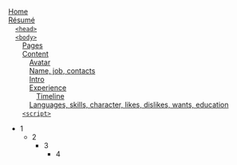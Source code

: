 [Home](Home)  
[Résumé](Résumé)  
&emsp;[`<head>`](Résumé#head)  
&emsp;[`<body>`](Résumé#body)  
&emsp;&emsp;[Pages](Résumé#pages)  
&emsp;&emsp;[Content](Résumé#content)  
&emsp;&emsp;&emsp;[Avatar](Résumé#avatar)  
&emsp;&emsp;&emsp;[Name, job, contacts](Résumé#name-job-contacts)  
&emsp;&emsp;&emsp;[Intro](Résumé#intro)  
&emsp;&emsp;&emsp;[Experience](Résumé#experience)  
&emsp;&emsp;&emsp;&emsp;[Timeline](Résumé#experience)  
&emsp;&emsp;&emsp;[Languages, skills, character, likes, dislikes, wants, education](Résumé#experience)  
&emsp;&emsp;[`<script>`](Résumé#script)  

* 1
  * 2
    * 3
      * 4